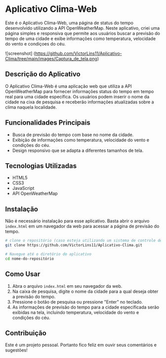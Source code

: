 # Aplicativo Clima-Web

Este é o Aplicativo Clima-Web, uma página de status do tempo desenvolvido utilizando a API OpenWeatherMap. Neste aplicativo, criei uma página simples e responsiva que permite aos usuários buscar a previsão do tempo de uma cidade e exibe informações como temperatura, velocidade do vento e condiçoes do céu.

![screenshot] (https://github.com/VictorLins11/Aplicativo-Clima/tree/main/images/Captura_de_tela.png)

## Descrição do Aplicativo

O Aplicativo Clima-Web é uma aplicação web que utiliza a API OpenWeatherMap para fornecer informações status do tempo em tempo real para uma cidade específica. Os usuários podem inserir o nome da cidade na cixa de pesquisa e receberão informações atualizadas sobre a clima naquela localidade.

## Funcionalidades Principais

- Busca de previsão do tempo com base no nome da cidade.
- Exibição de informações como temperatura, velocidade do vento e condições do céu.
- Design responsivo que se adapta a diferentes tamanhos de tela.

## Tecnologias Utilizadas

- HTML5
- CSS3
- JavaScript
- API OpenWeatherMap

## Instalação

Não é necessário instalação para esse aplicativo. Basta abrir o arquivo `index.html` em um navegador da web para acessar a página de previsão do tempo.

```bash
# clone o repositório (caso esteja utilizando um sistema de controle de versão)
git clone https://github.com/VictorLins11/Aplicativo-Clima.git

# Navegue até o diretório do aplicativo
cd nome-do-repositório
```

## Como Usar

1. Abra o arquivo `index.html` em seu navegador da web.
2. Na caixa de pesquisa, digite o nome da cidade para a qual deseja obter a previsão do tempo.
3. Pressione o botão de pesquisa ou pressione "Enter" no teclado.
4. As informações de previsão do tempo para a cidade especificada serão exibidas na tela, incluindo temperatura, velocidade do vento e condições do céu.

## Contribuição

Este é um projeto pessoal. Portanto fico feliz em ouvir seus comentários e sugestões!
